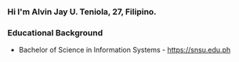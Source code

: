 ### Hi I'm Alvin Jay U. Teniola, 27, Filipino.

### Educational Background
* Bachelor of Science in Information Systems - https://snsu.edu.ph 

